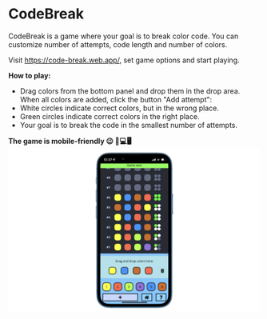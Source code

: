# CodeBreak

CodeBreak is a game where your goal is to break color code. You can customize number of attempts, code length and number of colors.

Visit https://code-break.web.app/, set game options and start playing.


**How to play:**
- Drag colors from the bottom panel and drop them in the drop area. When all colors are added, click the button "Add&nbsp;attempt":
- White circles indicate correct colors, but in the wrong place.
- Green circles indicate correct colors in the right place. 
- Your goal is to break the code in the smallest number of attempts.

**The game is mobile-friendly 😉 📱💻🖥**
![Game in progress](/build/help/game_won_mobile.png)
